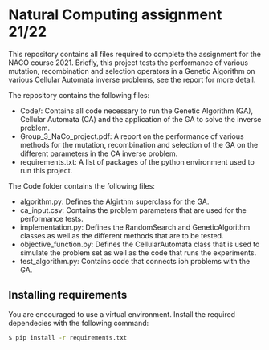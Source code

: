 # Natural Computing assignment 21/22

This repository contains all files required to complete the assignment for the NACO course 2021. Briefly, this project tests the performance of various mutation, recombination and selection operators in a Genetic Algorithm on various Cellular Automata inverse problems, see the report for more detail. 

The repository contains the following files:

- Code/: Contains all code necessary to run the Genetic Algorithm (GA), Cellular Automata (CA) and the application of the GA to solve the inverse problem.
- Group_3_NaCo_project.pdf: A report on the performance of various methods for the mutation, recombination and selection of the GA on the different parameters in the CA inverse problem.
- requirements.txt: A list of packages of the python environment used to run this project.

The Code folder contains the following files:
- algorithm.py: Defines the Algirthm superclass for the GA.
- ca_input.csv: Contains the problem parameters that are used for the performance tests.
- implementation.py: Defines the RandomSearch and GeneticAlgorithm classes as well as the different methods that are to be tested.
- objective_function.py: Defines the CellularAutomata class that is used to simulate the problem set as well as the code that runs the experiments.
- test_algorithm.py: Contains code that connects ioh problems with the GA.


## Installing requirements
You are encouraged to use a virtual environment. Install the required dependecies with the following command:
```bash
$ pip install -r requirements.txt
```
